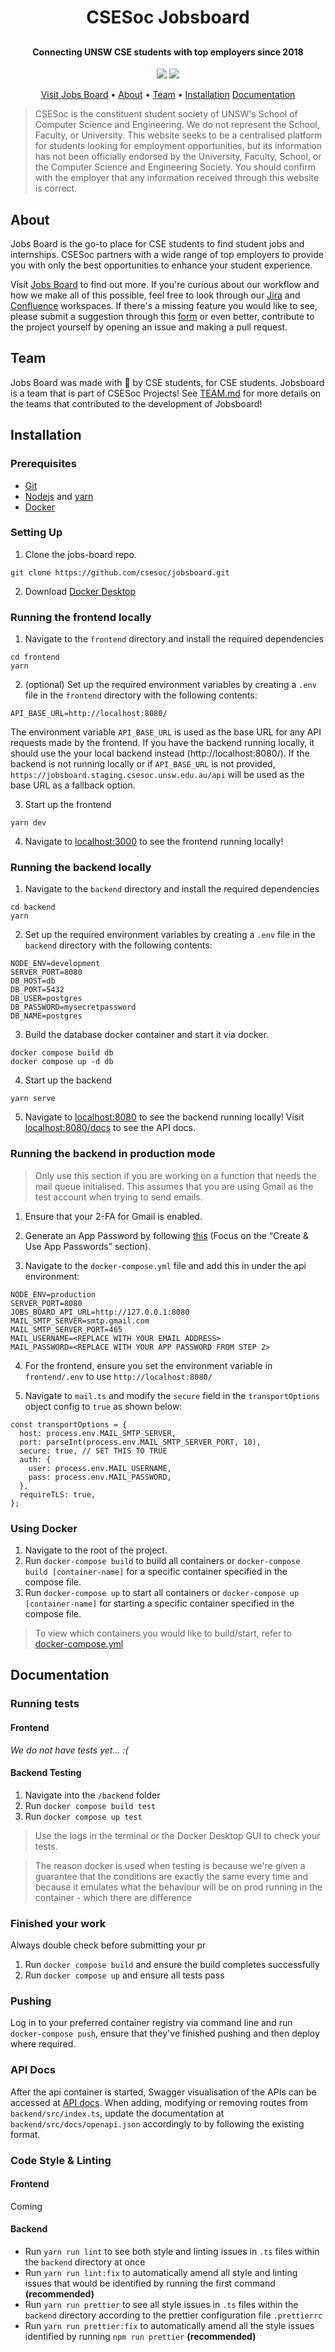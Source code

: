 <div align='center'>
  <h1>CSESoc Jobsboard<h2>
  <h4>Connecting UNSW CSE students with top employers since 2018</h5>
  <p align="center">
    <img src="https://img.shields.io/badge/-CSESoc-blue" />
    <img src="https://img.shields.io/badge/License-MIT-green" />
  </p>
</div>
<p align="center">
  <a href="https://jobsboard.csesoc.unsw.edu.au/">Visit Jobs Board</a> •
  <a href="#about">About</a> •
  <a href="#team">Team</a> •
  <a href="#installation">Installation</a>
  <a href="#documentation">Documentation</a>
</p>

> CSESoc is the constituent student society of UNSW's School of Computer Science and Engineering. We do not represent the School, Faculty, or University. This website seeks to be a centralised platform for students looking for employment opportunities, but its information has not been officially endorsed by  the University, Faculty, School, or the Computer Science and Engineering Society.  You should confirm with the employer that any information received through this website is correct.

## About

Jobs Board is the go-to place for CSE students to find student jobs and internships. CSESoc partners with a wide range of top employers to provide you with only the best opportunities to enhance your student experience.

Visit [Jobs Board](https://jobsboard.csesoc.unsw.edu.au/) to find out more. If you're curious about our workflow and how we make all of this possible, feel free to look through our [Jira](https://compclub.atlassian.net/jira/software/projects/JOB/boards/28) and [Confluence](https://compclub.atlassian.net/wiki/spaces/JOB/overview?homepageId=2142864757) workspaces. If there's a missing feature you would like to see, please submit a suggestion through this [form](https://docs.google.com/forms/d/1qvWWyWX5TdjPi2vOndxmqLJ8_5iEMahLTBu_QyJhdFc/edit?usp=sharing) or even better, contribute to the project yourself by opening an issue and making a pull request.

## Team

Jobs Board was made with 🤍 by CSE students, for CSE students. Jobsboard is a team that is part of CSESoc Projects! See [TEAM.md](./TEAM.md) for more details on the teams that contributed to the development of Jobsboard!

## Installation
### Prerequisites
- [Git](https://github.com/git-guides/install-git)
- [Nodejs](https://nodejs.org/en/download/package-manager/) and [yarn](https://yarnpkg.com/)
- [Docker](https://www.docker.com/)

### Setting Up

1. Clone the jobs-board repo.
```
git clone https://github.com/csesoc/jobsboard.git
```
2. Download [Docker Desktop](https://www.docker.com/products/docker-desktop/)

### Running the frontend locally
1. Navigate to the `frontend` directory and install the required dependencies
```
cd frontend
yarn
```

2. (optional) Set up the required environment variables by creating a `.env` file in the `frontend` directory with the following contents:
```
API_BASE_URL=http://localhost:8080/
```

The environment variable `API_BASE_URL` is used as the base URL for any API requests made by the frontend. If you have the backend running locally, it should use the your local backend instead (http://localhost:8080/). If the backend is not running locally or if `API_BASE_URL` is not provided, `https://jobsboard.staging.csesoc.unsw.edu.au/api` will be used as the base URL as a fallback option.

3. Start up the frontend
```
yarn dev
```

4. Navigate to [localhost:3000](http://localhost:3000/) to see the frontend running locally!

### Running the backend locally 
1. Navigate to the `backend` directory and install the required dependencies
```
cd backend
yarn
```

2. Set up the required environment variables by creating a `.env` file in the `backend` directory with the following contents:
```
NODE_ENV=development
SERVER_PORT=8080
DB_HOST=db
DB_PORT=5432
DB_USER=postgres
DB_PASSWORD=mysecretpassword
DB_NAME=postgres
```

3. Build the database docker container and start it via docker.
```
docker compose build db
docker compose up -d db
```

4. Start up the backend
```
yarn serve
```

5. Navigate to [localhost:8080](http://localhost:8080/) to see the backend running locally! Visit [localhost:8080/docs](http://localhost:8080/docs) to see the API docs.

### Running the backend in production mode

> Only use this section if you are working on a function that needs the mail queue initialised. This assumes that you are using Gmail as the test account when trying to send emails.

1. Ensure that your 2-FA for Gmail is enabled.

2. Generate an App Password by following [this](https://support.google.com/mail/answer/185833?hl=en) (Focus on the “Create & Use App Passwords” section). 

3. Navigate to the `docker-compose.yml` file and add this in under the api environment:
```
NODE_ENV=production
SERVER_PORT=8080
JOBS_BOARD_API_URL=http://127.0.0.1:8080
MAIL_SMTP_SERVER=smtp.gmail.com
MAIL_SMTP_SERVER_PORT=465
MAIL_USERNAME=<REPLACE WITH YOUR EMAIL ADDRESS>
MAIL_PASSWORD=<REPLACE WITH YOUR APP PASSWORD FROM STEP 2>
```

4. For the frontend, ensure you set the environment variable in `frontend/.env` to use `http://localhost:8080/`

5. Navigate to `mail.ts` and modify the `secure` field in the `transportOptions` object config to `true` as shown below:
```
const transportOptions = {
  host: process.env.MAIL_SMTP_SERVER,
  port: parseInt(process.env.MAIL_SMTP_SERVER_PORT, 10),
  secure: true, // SET THIS TO TRUE
  auth: {
    user: process.env.MAIL_USERNAME,
    pass: process.env.MAIL_PASSWORD,
  },
  requireTLS: true,
};
```


### Using Docker
1. Navigate to the root of the project.
2. Run `docker-compose build` to build all containers or `docker-compose build [container-name]` for a specific container specified in the compose file.
3. Run `docker-compose up` to start all containers or `docker-compose up [container-name]` for starting a specific container specified in the compose file.

> To view which containers you would like to build/start, refer to [docker-compose.yml](./docker-compose.yml)

## Documentation

### Running tests

#### Frontend
*We do not have tests yet... :(*

####  Backend Testing
1. Navigate into the `/backend` folder
2. Run `docker compose build test`
3. Run `docker compose up test`

>  Use the logs in the terminal or the Docker Desktop GUI to check your tests.

> The reason docker is used when testing is because we're given a guarantee that the conditions are exactly the same every time and because it emulates what the behaviour will be on prod running in the container - which there are difference

### Finished your work
Always double check before submitting your pr
1. Run `docker compose build` and ensure the build completes successfully
2. Run `docker compose up` and ensure all tests pass

### Pushing
Log in to your preferred container registry via command line and run `docker-compose push`, ensure that they've finished pushing and then deploy where required.

### API Docs
After the api container is started, Swagger visualisation of the APIs can be accessed at [API docs](http://localhost:8080/docs/).
When adding, modifying or removing routes from `backend/src/index.ts`, update the documentation at `backend/src/docs/openapi.json` accordingly to by following the existing format.

### Code Style & Linting
#### Frontend

Coming

#### Backend
- Run `yarn run lint` to see both style and linting issues in `.ts` files within the `backend` directory at once
- Run `yarn run lint:fix` to automatically amend all style and linting issues that would be identified by running the first command **(recommended)**
- Run `yarn run prettier` to see all style issues in `.ts` files within the `backend` directory according to the prettier configuration file `.prettierrc`
- Run `yarn run prettier:fix` to automatically amend all the style issues identified by running `npm run prettier` **(recommended)**
